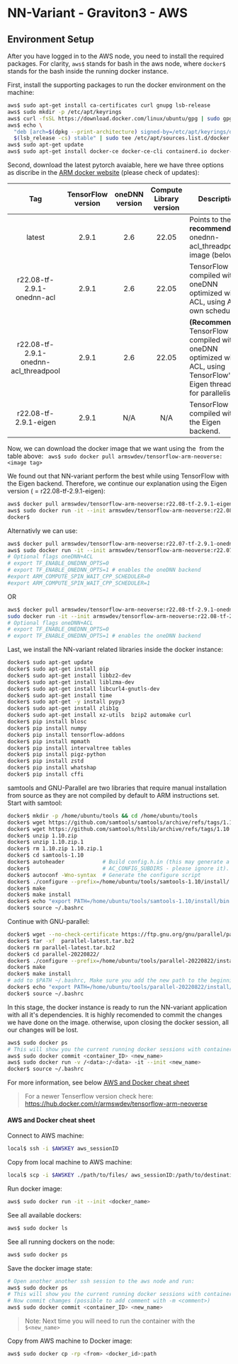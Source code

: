 # NN-Variant - Graviton3 - AWS

## Environment Setup
After you have logged in to the AWS node, you need to install the required packages.
For clarity, `aws$` stands for bash in the aws node, where `docker$` stands for the bash inside the running docker instance.

First, install the supporting packages to run the docker environment on the machine:
```bash
aws$ sudo apt-get install ca-certificates curl gnupg lsb-release
aws$ sudo mkdir -p /etc/apt/keyrings
aws$ curl -fsSL https://download.docker.com/linux/ubuntu/gpg | sudo gpg --dearmor -o /etc/apt/keyrings/docker.gpg
aws$ echo \
  "deb [arch=$(dpkg --print-architecture) signed-by=/etc/apt/keyrings/docker.gpg] https://download.docker.com/linux/ubuntu \
  $(lsb_release -cs) stable" | sudo tee /etc/apt/sources.list.d/docker.list > /dev/null
aws$ sudo apt-get update
aws$ sudo apt-get install docker-ce docker-ce-cli containerd.io docker-compose-plugin
```

Second, download the latest pytorch avaiable, here we have three options as discribe in the [ARM docker website](https://hub.docker.com/r/armswdev/tensorflow-arm-neoverse) (please check of updates):

| Tag |	TensorFlow version |	oneDNN version |	Compute Library version	| Description |
|:---:|:---:|:---:|:---:|--- |
|latest|	2.9.1|	2.6| 22.05|	Points to the **recommended** onednn-acl_threadpool image (below).|
|r22.08-tf-2.9.1-onednn-acl|	2.9.1|	2.6|	22.05|	TensorFlow is compiled with oneDNN optimized with ACL, using ACL's own scheduler.|
|r22.08-tf-2.9.1-onednn-acl_threadpool | 2.9.1 |2.6	| 22.05 | **(Recommended)** TensorFlow is compiled with oneDNN optimized with ACL, using TensorFlow's Eigen threadpool for parallelism.|
|r22.08-tf-2.9.1-eigen|	2.9.1|	N/A|	N/A	|TensorFlow is compiled with the Eigen backend.|

Now, we can download the docker image that we want using the <image tag> from the table above: ``` aws$ sudo docker pull armswdev/tensorflow-arm-neoverse:<image tag>```

We found out that NN-variant perform the best while using TensorFlow with the Eigen backend.
Therefore, we continue our explanation using the Eigen version (<image tag> = r22.08-tf-2.9.1-eigen):
```bash
aws$ docker pull armswdev/tensorflow-arm-neoverse:r22.08-tf-2.9.1-eigen
aws$ sudo docker run -it --init armswdev/tensorflow-arm-neoverse:r22.08-tf-2.9.1-eigen
docker$
```

Alternativly we can use:
```bash
aws$ docker pull armswdev/tensorflow-arm-neoverse:r22.07-tf-2.9.1-onednn-acl_threadpool
aws$ sudo docker run -it --init armswdev/tensorflow-arm-neoverse:r22.07-tf-2.9.1-onednn-acl_threadpool
# Optional flags oneDNN+ACL
# export TF_ENABLE_ONEDNN_OPTS=0
# export TF_ENABLE_ONEDNN_OPTS=1 # enables the oneDNN backend
#export ARM_COMPUTE_SPIN_WAIT_CPP_SCHEDULER=0
#export ARM_COMPUTE_SPIN_WAIT_CPP_SCHEDULER=1
```
OR 
```bash
aws$ docker pull armswdev/tensorflow-arm-neoverse:r22.08-tf-2.9.1-onednn-acl
sudo docker run -it --init armswdev/tensorflow-arm-neoverse:r22.08-tf-2.9.1-onednn-acl
# Optional flags oneDNN+ACL
# export TF_ENABLE_ONEDNN_OPTS=0
# export TF_ENABLE_ONEDNN_OPTS=1 # enables the oneDNN backend
```

Last, we install the NN-variant related libraries inside the docker instance:
```bash
docker$ sudo apt-get update
docker$ sudo apt-get install pip
docker$ sudo apt-get install libbz2-dev
docker$ sudo apt-get install liblzma-dev
docker$ sudo apt-get install libcurl4-gnutls-dev
docker$ sudo apt-get install time
docker$ sudo apt-get -y install pypy3
docker$ sudo apt-get install zlib1g
docker$ sudo apt-get install xz-utils  bzip2 automake curl
docker$ pip install blosc
docker$ pip install numpy
docker$ pip install tensorflow-addons
docker$ pip install mpmath
docker$ pip install intervaltree tables
docker$ pip install pigz-python
docker$ pip install zstd
docker$ pip install whatshap
docker$ pip install cffi
```

samtools and GNU-Parallel are two libraries that require manual installation from source as they are not compiled by default to ARM instructions set.
Start with samtool:
```bash
docker$ mkdir -p /home/ubuntu/tools && cd /home/ubuntu/tools
docker$ wget https://github.com/samtools/samtools/archive/refs/tags/1.10.zip
docker$ wget https://github.com/samtools/htslib/archive/refs/tags/1.10.zip
docker$ unzip 1.10.zip
docker$ unzip 1.10.zip.1
docker$ rm 1.10.zip 1.10.zip.1
docker$ cd samtools-1.10
docker$ autoheader            # Build config.h.in (this may generate a warning about
docker$                       # AC_CONFIG_SUBDIRS - please ignore it).
docker$ autoconf -Wno-syntax  # Generate the configure script
docker$ ./configure --prefix=/home/ubuntu/tools/samtools-1.10/install/ --with-htslib=/home/ubuntu/tools/htslib-1.10/ --without-curses     # Needed for choosing optional functionality
docker$ make
docker$ make install
docker$ echo "export PATH=/home/ubuntu/tools/samtools-1.10/install/bin:$PATH" >> ~/.bashrc
docker$ source ~/.bashrc 
```
Continue with GNU-parallel:
```bash
docker$ wget --no-check-certificate https://ftp.gnu.org/gnu/parallel/parallel-latest.tar.bz2
docker$ tar -xf  parallel-latest.tar.bz2
docker$ rm parallel-latest.tar.bz2
docker$ cd parallel-20220822/
docker$ ./configure --prefix=/home/ubuntu/tools/parallel-20220822/install/
docker$ make 
docker$ make install
# add to $PATH ~/.bashrc, Make sure you add the new path to the beginning of the path environment variable
docker$ echo "export PATH=/home/ubuntu/tools/parallel-20220822/install/bin:$PATH" >> ~/.bashrc
docker$ source ~/.bashrc 
```

In this stage, the docker instance is ready to run the NN-variant application with all it's dependencies.
It is highly recomended to commit the changes we have done on the image. otherwise, upon closing the docker session, all our changes will be lost. 

```bash
aws$ sudo docker ps
# This will show you the current running docker sessions with container_ID
aws$ sudo docker commit <container_ID> <new_name>
aws$ sudo docker run -v /<data>:/<data> -it --init <new_name>
docker$ source ~/.bashrc
```
For more information, see below [AWS and Docker cheat sheet](#AWS-and-Docker-cheat-sheet)

>For a newer Tenserflow version check here: <https://hub.docker.com/r/armswdev/tensorflow-arm-neoverse>

#### AWS and Docker cheat sheet
Connect to AWS machine:
```sh
local$ ssh -i $AWSKEY aws_sessionID
```
Copy from local machine to AWS machine:
```sh
local$ scp -i $AWSKEY ./path/to/files/ aws_sessionID:/path/to/destination
```
Run docker image:
```sh
aws$ sudo docker run -it --init <docker_name>
```
See all available dockers:
```sh
aws$ sudo docker ls
```
See all running dockers on the node:
```sh
aws$ sudo docker ps
```
Save the docker image state:
```sh
# Open another another ssh session to the aws node and run:
aws$ sudo docker ps
# This will show you the current running docker sessions with container ID
# Now commit chamges (possible to add comment with -m <comment>)
aws$ sudo docker commit <container_ID> <new_name>
```
> Note: Next time you will need to run the container with the `$<new_name>`

Copy from AWS machine to Docker image:
```sh
aws$ sudo docker cp -rp <from> <docker_id>:path
```


